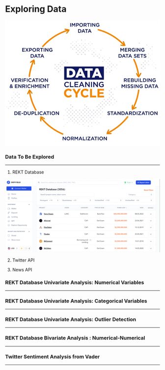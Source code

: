 # Exploring Data

[![](../images/data_cleaning.jpeg)](https://www.iteratorshq.com/blog/data-cleaning-in-5-easy-steps/)

### Data To Be Explored
---

1. REKT Database

[![](../images/REKT_database.jpeg)](https://defiyield.app/rekt-database)

2. Twitter API

3. News API


### REKT Database Univariate Analysis: Numerical Variables
---

### REKT Database Univariate Analysis: Categorical Variables
---

### REKT Database Univariate Analysis: Outlier Detection
---

### REKT Database Bivariate Analysis : Numerical-Numerical
---

### Twitter Sentiment Analysis from Vader
---




